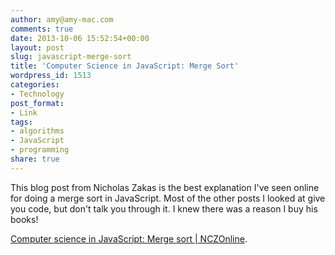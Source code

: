 ```yaml
---
author: amy@amy-mac.com
comments: true
date: 2013-10-06 15:52:54+00:00
layout: post
slug: javascript-merge-sort
title: 'Computer Science in JavaScript: Merge Sort'
wordpress_id: 1513
categories:
- Technology
post_format:
- Link
tags:
- algorithms
- JavaScript
- programming
share: true
---
```


This blog post from Nicholas Zakas is the best explanation I've seen online for doing a merge sort in JavaScript. Most of the other posts I looked at give you code, but don't talk you through it. I knew there was a reason I buy his books!

[Computer science in JavaScript: Merge sort | NCZOnline](http://www.nczonline.net/blog/2012/10/02/computer-science-and-javascript-merge-sort/).
